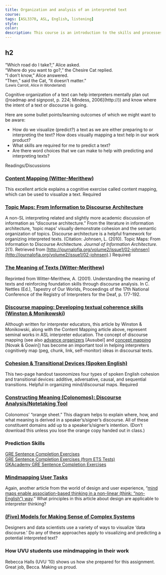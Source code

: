 ```yaml
---
title: Organization and analysis of an interpreted text
course:
tags: [ASL3370, ASL, English, listening]
style: 
color: 
description: This course is an introduction to the skills and processes required to produce conceptually accurate and linguistically appropriate spoken-language interpretations of ASL texts.
---
```


## h2

<p class="lead">
“Which road do I take?,” Alice asked.<br>
“Where do you want to go?,” the Chesire Cat replied.<br>
“I don’t know,” Alice answered.<br>
“Then,” said the Cat, “it doesn’t matter.”<br>
<small>(Lewis Carroll, Alice in Wonderland)</small>
</p>

<p class="lead">
Cognitive organization of a text can help interpreters mentally plan out ([roadmap and signpost, p. 224; Mindess, 2006](http://)) and know where the intent of a text or discourse is going.
</p>

Here are some bullet points/learning outcomes of which we might want to be aware:
* How do we visualize (predict?) a text as we are either preparing to or interpreting the text? How does visually mapping a text help in our work product?
* What skills are required for me to predict a text?
* Are there word choices that we can make to help with predicting and interpreting texts?

<p class="h6">Readings/Discussions</p>

### [Content Mapping (Witter-Merithew)](http://www.unco.edu/doit/resources/publication_pdfs/Content%20Mapping.pdf)
This excellent article explains a cognitive exercise called content mapping, which can be used to visualize a text. <span class="badge badge-pill badge-danger">Required</span>

### [Topic Maps: From Information to Discourse Architecture](http://)
A non-SL interpreting related and slightly more academic discussion of information as “discourse architecture.” From the literature in information architecture, ‘topic maps’ visually demonstrate cohesion and the semantic organization of topics. Discourse architecture is a helpful framework for organizing interpreted texts. (Citation: Johnsen, L. (2010). Topic Maps: From Information to Discourse Architecture. *Journal of Information Architecture.* 2(1). Retrieved from [http://journalofia.org/volume2/issue1/02-johnsen](http://journalofia.org/volume2/issue1/02-johnsen).) <span class="badge badge-pill badge-danger">Required</span>

### [The Meaning of Texts (Witter-Merithew)](http://www.unco.edu/doit/resources/publication_pdfs/The%20Meaning%20of%20Texts.pdf)
Reprinted from Witter-Merithew, A. (2001). Understanding the meaning of texts and reinforcing foundation skills through discourse analysis. In C. Nettles (Ed.), Tapestry of Our Worlds, Proceedings of the 17th National Conference of the Registry of Interpreters for the Deaf, p. 177-192.

### [Discourse mapping: Developing textual coherence skills (Winston & Monikowski)](http://)
Although written for interpreter educators, this article by Winston & Monikowski, along with the Content Mapping article above, represent seminal works in ASL interpreter education. The concept of discourse mapping (see also [advance organizers](http://en.wikipedia.org/wiki/David_Ausubel) [Ausubel] and [concept mapping](http://en.wikipedia.org/wiki/Concept_map) [Novak & Gowin]) has become an important tool in helping interpreters cognitively map (peg, chunk, link, self-monitor) ideas in discoursal texts.

### [Cohesion & Transitional Devices (Spoken English)](http://)
This two-page handout taxonomizes four types of spoken English cohesion and transitional devices: additive, adversative, causal, and sequential transitions. Helpful in organizing mind/discoursal maps. <span class="badge badge-pill badge-danger">Required</span>

### [Constructing Meaning (Colonomos): Discourse Analysis/Notetaking Tool](http://)
Colonomos’ “orange sheet.” This diagram helps to explain where, how, and what meaning is derived in a speaker’s/signer’s discourse. All of these constituent domains add up to a speaker’s/signer’s intention. (Don’t download this unless you lose the orange copy handed out in class.)

### Prediction Skills
[GRE Sentence Completion Exercises](http://www.majortests.com/gre/sentence_completion.php)<br>
[GRE Sentence Completion Exercises (from ETS Tests)](https://www.ets.org/gre/revised_general/prepare/verbal_reasoning/text_completion/sample_questions)<br>
[GKAcademy GRE Sentence Completion Exercises](http://www.gkacademy.org/gre-text-completions/)

### [Mindmapping User Tasks](http://www.uxbooth.com/articles/stuck-in-the-details-mind-map-user-tasks)
Again, another article from the world of design and user experience, “[mind maps enable association-based thinking in a non-linear (think: “non-English”) way](http://www.uxbooth.com/articles/stuck-in-the-details-mind-map-user-tasks).” What principles in this article about design are applicable to interpreter thinking?

### [(Five) Models for Making Sense of Complex Systems](https://medium.com/@cwodtke/five-models-for-making-sense-of-complex-systems-134be897b6b3)
Designers and data scientists use a variety of ways to visualize ‘data discourse.’ Do any of these approaches apply to visualizing and predicting a potential interpreted text?

### How UVU students use mindmapping in their work
Rebecca Halls (UVU ’10) shows us how she prepared for this assignment. Great job, Becca. Making us proud.